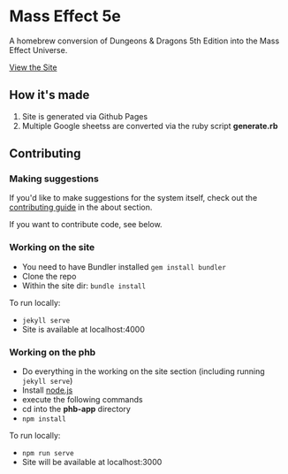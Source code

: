 # Mass Effect 5e
A homebrew conversion of Dungeons & Dragons 5th Edition into the Mass Effect Universe.

 [View the Site](https://queryluke.github.io/masseffect-5e)
 
 ## How it's made
 
 1. Site is generated via Github Pages
 2. Multiple Google sheetss are converted via the ruby script **generate.rb**
 
 ## Contributing
 
 ### Making suggestions
 
 If you'd like to make suggestions for the system itself, check out the [contributing guide](http://queryluke.github.io/masseffect-5e/about) 
 in the about section.
 
 If you want to contribute code, see below.
 
 ### Working on the site
 * You need to have Bundler installed `gem install bundler`
 * Clone the repo
 * Within the site dir: `bundle install`
 
 To run locally:
 
 * `jekyll serve`
 * Site is available at localhost:4000
 
 ### Working on the phb
  * Do everything in the working on the site section (including running `jekyll serve`)
  * Install [node.js](https://nodejs.org/en/)
  * execute the following commands
  * cd into the **phb-app** directory
  * `npm install`
  
To run locally:
 * `npm run serve`
 * Site will be available at localhost:3000 
